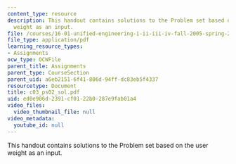 ```yaml
---
content_type: resource
description: This handout contains solutions to the Problem set based on the user
  weight as an input.
file: /courses/16-01-unified-engineering-i-ii-iii-iv-fall-2005-spring-2006/ed0e906d2391cf0122b0287e9fab01a4_c03_ps02_sol.pdf
file_type: application/pdf
learning_resource_types:
- Assignments
ocw_type: OCWFile
parent_title: Assignments
parent_type: CourseSection
parent_uid: a6eb2151-6f41-806d-94ff-dc83eb5f4337
resourcetype: Document
title: c03_ps02_sol.pdf
uid: ed0e906d-2391-cf01-22b0-287e9fab01a4
video_files:
  video_thumbnail_file: null
video_metadata:
  youtube_id: null
---
```

This handout contains solutions to the Problem set based on the user weight as an input.

